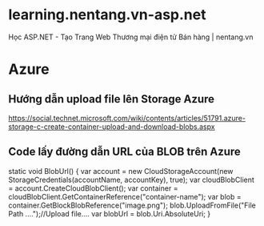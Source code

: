 # learning.nentang.vn-asp.net
Học ASP.NET - Tạo Trang Web Thương mại điện tử Bán hàng | nentang.vn

# Azure
## Hướng dẫn upload file lên Storage Azure
https://social.technet.microsoft.com/wiki/contents/articles/51791.azure-storage-c-create-container-upload-and-download-blobs.aspx

## Code lấy đường dẫn URL của BLOB trên Azure
 static void BlobUrl()
{
    var account = new CloudStorageAccount(new StorageCredentials(accountName, accountKey), true);
    var cloudBlobClient = account.CreateCloudBlobClient();
    var container = cloudBlobClient.GetContainerReference("container-name");
    var blob = container.GetBlockBlobReference("image.png");
    blob.UploadFromFile("File Path ....");//Upload file....
    var blobUrl = blob.Uri.AbsoluteUri;
}
